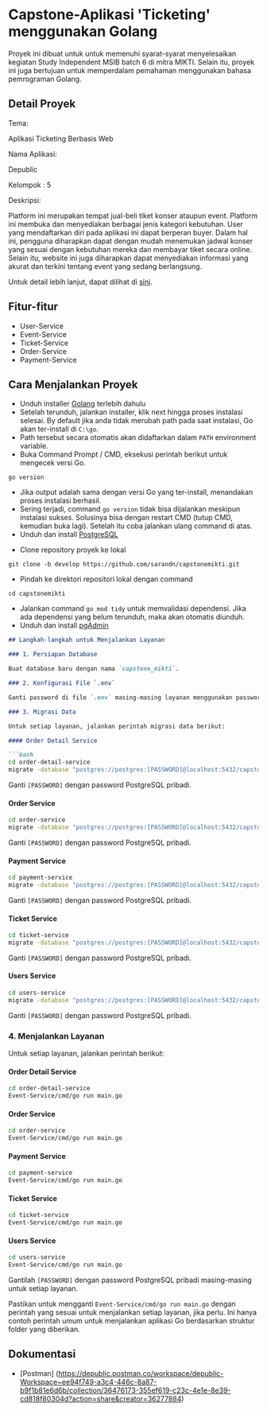 # Capstone-Aplikasi 'Ticketing' menggunakan Golang

Proyek ini dibuat untuk untuk memenuhi syarat-syarat menyelesaikan kegiatan Study Independent MSIB batch 6 di mitra MIKTI. Selain itu, proyek ini juga bertujuan untuk memperdalam pemahaman menggunakan bahasa pemrograman Golang.

## Detail Proyek
Tema:

Aplikasi Ticketing Berbasis Web

Nama Aplikasi:

Depublic

Kelompok : 5

Deskripsi:

Platform ini merupakan tempat jual-beli tiket konser ataupun event. Platform ini membuka dan menyediakan berbagai jenis kategori kebutuhan. User yang mendaftarkan diri pada aplikasi ini dapat berperan buyer. Dalam hal ini, pengguna diharapkan dapat dengan mudah menemukan jadwal konser yang sesuai dengan kebutuhan mereka dan membayar tiket secara online. Selain itu, website ini juga diharapkan dapat menyediakan informasi yang akurat dan terkini tentang event yang sedang berlangsung.

Untuk detail lebih lanjut, dapat dilihat di [sini](https://docs.google.com/presentation/d/1Fg5eM2pDcXrN-cETuHndRRCExXjVBkF2KInIeNDFTqs/edit#slide=id.g248d5834739_0_11).
## Fitur-fitur 
- User-Service
- Event-Service
- Ticket-Service
- Order-Service
- Payment-Service

## Cara Menjalankan Proyek

- Unduh installer [Golang](https://golang.org/dl/) terlebih dahulu
- Setelah terunduh, jalankan installer, klik next hingga proses instalasi selesai. By default jika anda tidak merubah path pada saat instalasi, Go akan ter-install di ```C:\go```. 
- Path tersebut secara otomatis akan didaftarkan dalam ```PATH``` environment variable.
- Buka Command Prompt / CMD, eksekusi perintah berikut untuk mengecek versi Go.
```
go version
```
- Jika output adalah sama dengan versi Go yang ter-install, menandakan proses instalasi berhasil.
- Sering terjadi, command ```go version``` tidak bisa dijalankan meskipun instalasi sukses. Solusinya bisa dengan restart CMD (tutup CMD, kemudian buka lagi). Setelah itu coba jalankan ulang command di atas.
- Unduh dan install [PostgreSQL](https://www.postgresql.org/download/)
* Clone repository proyek ke lokal
```
git clone -b develop https://github.com/sarandn/capstonemikti.git
```
- Pindah ke direktori repositori lokal dengan command
```
cd capstonemikti
```

- Jalankan command ```go mod tidy``` untuk memvalidasi dependensi. Jika ada dependensi yang belum terunduh, maka akan otomatis diunduh.
- Unduh dan install [pgAdmin](https://www.pgadmin.org/download/)

```markdown
## Langkah-langkah untuk Menjalankan Layanan

### 1. Persiapan Database

Buat database baru dengan nama `capstone_mikti`.

### 2. Konfigurasi File `.env`

Ganti password di file `.env` masing-masing layanan menggunakan password PostgreSQL pribadi.

### 3. Migrasi Data

Untuk setiap layanan, jalankan perintah migrasi data berikut:

#### Order Detail Service

```bash
cd order-detail-service
migrate -database "postgres://postgres:[PASSWORD]@localhost:5432/capstone_mikti?sslmode=disable" -path db/migrations up
```
Ganti `[PASSWORD]` dengan password PostgreSQL pribadi.

#### Order Service

```bash
cd order-service
migrate -database "postgres://postgres:[PASSWORD]@localhost:5432/capstone_mikti?sslmode=disable" -path db/migrations up
```
Ganti `[PASSWORD]` dengan password PostgreSQL pribadi.

#### Payment Service

```bash
cd payment-service
migrate -database "postgres://postgres:[PASSWORD]@localhost:5432/capstone_mikti?sslmode=disable" -path db/migrations up
```
Ganti `[PASSWORD]` dengan password PostgreSQL pribadi.

#### Ticket Service

```bash
cd ticket-service
migrate -database "postgres://postgres:[PASSWORD]@localhost:5432/capstone_mikti?sslmode=disable" -path db/migrations up
```
Ganti `[PASSWORD]` dengan password PostgreSQL pribadi.

#### Users Service

```bash
cd users-service
migrate -database "postgres://postgres:[PASSWORD]@localhost:5432/capstone_mikti?sslmode=disable" -path db/migrations up
```
Ganti `[PASSWORD]` dengan password PostgreSQL pribadi.

### 4. Menjalankan Layanan

Untuk setiap layanan, jalankan perintah berikut:

#### Order Detail Service

```bash
cd order-detail-service
Event-Service/cmd/go run main.go
```

#### Order Service

```bash
cd order-service
Event-Service/cmd/go run main.go
```

#### Payment Service

```bash
cd payment-service
Event-Service/cmd/go run main.go
```

#### Ticket Service

```bash
cd ticket-service
Event-Service/cmd/go run main.go
```

#### Users Service

```bash
cd users-service
Event-Service/cmd/go run main.go
```

Gantilah `[PASSWORD]` dengan password PostgreSQL pribadi masing-masing untuk setiap layanan.

Pastikan untuk mengganti `Event-Service/cmd/go run main.go` dengan perintah yang sesuai untuk menjalankan setiap layanan, jika perlu. Ini hanya contoh perintah umum untuk menjalankan aplikasi Go berdasarkan struktur folder yang diberikan.

## Dokumentasi

- [Postman] (https://depublic.postman.co/workspace/depublic-Workspace~ee94f749-a3c4-446c-8a87-b9f1b81e6d6b/collection/36476173-355ef619-c23c-4e1e-8e39-cd818f80304d?action=share&creator=36277884)
